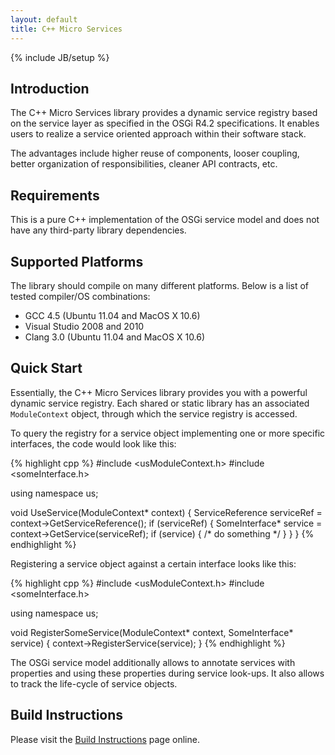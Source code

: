```yaml
---
layout: default
title: C++ Micro Services
---
```

{% include JB/setup %}

Introduction
------------

The C++ Micro Services library provides a dynamic service registry based on the
service layer as specified in the OSGi R4.2 specifications. It enables users to
realize a service oriented approach within their software stack.

The advantages include higher reuse of components, looser coupling, better organization of
responsibilities, cleaner API contracts, etc.

Requirements
------------

This is a pure C++ implementation of the OSGi service model and does not have any third-party
library dependencies.

Supported Platforms
-------------------

The library should compile on many different platforms. Below is a list of tested compiler/OS combinations:

  - GCC 4.5 (Ubuntu 11.04 and MacOS X 10.6)
  - Visual Studio 2008 and 2010
  - Clang 3.0 (Ubuntu 11.04 and MacOS X 10.6)
  
Quick Start
-----------

Essentially, the C++ Micro Services library provides you with a powerful dynamic service registry.
Each shared or static library has an associated `ModuleContext` object, through which the service
registry is accessed.

To query the registry for a service object implementing one or more specific interfaces, the code
would look like this:

{% highlight cpp %}
#include <usModuleContext.h>
#include <someInterface.h>

using namespace us;

void UseService(ModuleContext* context)
{
  ServiceReference serviceRef = context->GetServiceReference<SomeInterface>();
  if (serviceRef)
  {
    SomeInterface* service = context->GetService<SomeInterface>(serviceRef);
    if (service) { /* do something */ }
  }
}
{% endhighlight %}

Registering a service object against a certain interface looks like this:

{% highlight cpp %}
#include <usModuleContext.h>
#include <someInterface.h>

using namespace us;

void RegisterSomeService(ModuleContext* context, SomeInterface* service)
{
  context->RegisterService<SomeInterface>(service);
}
{% endhighlight %}

The OSGi service model additionally allows to annotate services with properties and using these
properties during service look-ups. It also allows to track the life-cycle of service objects.

Build Instructions
------------------

Please visit the [Build Instructions][bi_master] page online.

[bi_master]: http://cppmicroservices.org/doc_latest/BuildInstructions.html
